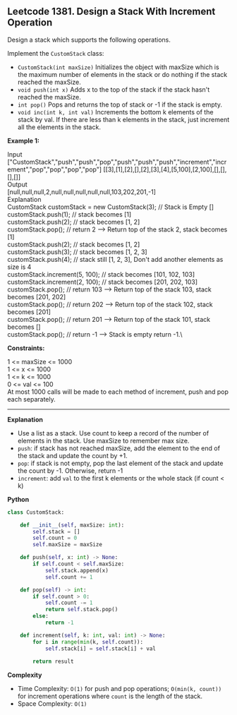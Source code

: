 ## Leetcode 1381. Design a Stack With Increment Operation

Design a stack which supports the following operations.

Implement the ```CustomStack``` class:

- ```CustomStack(int maxSize)``` Initializes the object with maxSize which is the maximum number of elements in the stack or do nothing if the stack reached the maxSize.
- ```void push(int x)``` Adds x to the top of the stack if the stack hasn't reached the maxSize.
- ```int pop()``` Pops and returns the top of stack or -1 if the stack is empty.
- ```void inc(int k, int val)``` Increments the bottom k elements of the stack by val. If there are less than k elements in the stack, just increment all the elements in the stack.
 

**Example 1:**

Input\
["CustomStack","push","push","pop","push","push","push","increment","increment","pop","pop","pop","pop"]
[[3],[1],[2],[],[2],[3],[4],[5,100],[2,100],[],[],[],[]]\
Output\
[null,null,null,2,null,null,null,null,null,103,202,201,-1]\
Explanation\
CustomStack customStack = new CustomStack(3); // Stack is Empty []\
customStack.push(1);                          // stack becomes [1]\
customStack.push(2);                          // stack becomes [1, 2]\
customStack.pop();                            // return 2 --> Return top of the stack 2, stack becomes [1]\
customStack.push(2);                          // stack becomes [1, 2]\
customStack.push(3);                          // stack becomes [1, 2, 3]\
customStack.push(4);                          // stack still [1, 2, 3], Don't add another elements as size is 4\
customStack.increment(5, 100);                // stack becomes [101, 102, 103]\
customStack.increment(2, 100);                // stack becomes [201, 202, 103]\
customStack.pop();                            // return 103 --> Return top of the stack 103, stack becomes [201, 202]\
customStack.pop();                            // return 202 --> Return top of the stack 102, stack becomes [201]\
customStack.pop();                            // return 201 --> Return top of the stack 101, stack becomes []\
customStack.pop();                            // return -1 --> Stack is empty return -1.\
 

**Constraints:**

1 <= maxSize <= 1000\
1 <= x <= 1000\
1 <= k <= 1000\
0 <= val <= 100\
At most 1000 calls will be made to each method of increment, push and pop each separately.


******************************
**Explanation**
- Use a list as a stack. Use count to keep a record of the number of elements in the stack. Use maxSize to remember max size.
- ```push```: if stack has not reached maxSize, add the element to the end of the stack and update the count by +1.
- ```pop```: if stack is not empty, pop the last element of the stack and update the count by -1. Otherwise, return -1
- ```increment```: add ```val``` to the first k elements or the whole stack (if count < k)

**Python**

```python
class CustomStack:

    def __init__(self, maxSize: int):
        self.stack = []
        self.count = 0
        self.maxSize = maxSize

    def push(self, x: int) -> None:
        if self.count < self.maxSize:
            self.stack.append(x)
            self.count += 1

    def pop(self) -> int:
        if self.count > 0:
            self.count -= 1
            return self.stack.pop()
        else:
            return -1

    def increment(self, k: int, val: int) -> None:
        for i in range(min(k, self.count)):
            self.stack[i] = self.stack[i] + val
            
        return result
```

**Complexity**

- Time Complexity: ```O(1)``` for push and pop operations;  ```O(min(k, count))``` for increment operations where ```count``` is the length of the stack.
- Space Complexity: ```O(1)``` 
